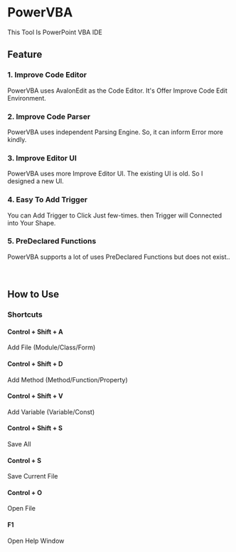 # PowerVBA

This Tool Is PowerPoint VBA IDE

## Feature

### 1. Improve Code Editor
PowerVBA uses AvalonEdit as the Code Editor. It's Offer Improve Code Edit Environment.

### 2. Improve Code Parser
PowerVBA uses independent Parsing Engine. So, it can inform Error more kindly.

### 3. Improve Editor UI
PowerVBA uses more Improve Editor UI. The existing UI is old. So I designed a new UI.

### 4. Easy To Add Trigger
You can Add Trigger to Click Just few-times. then Trigger will Connected into Your Shape.

### 5. PreDeclared Functions
PowerVBA supports a lot of uses PreDeclared Functions but does not exist..
<br><br><br>
## How to Use

### Shortcuts

#### Control + Shift + A
Add File (Module/Class/Form)

#### Control + Shift + D
Add Method (Method/Function/Property)

#### Control + Shift + V
Add Variable (Variable/Const)

#### Control + Shift + S
Save All

#### Control + S
Save Current File

#### Control + O
Open File

#### F1
Open Help Window
